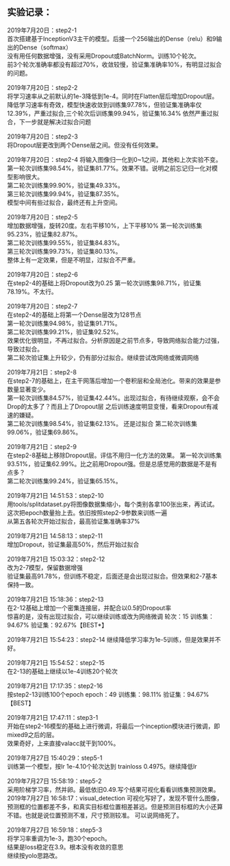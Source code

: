 ## 实验记录：
2019年7月20日：step2-1  
首次搭建基于InceptionV3主干的模型。后接一个256输出的Dense（relu）和9输出的Dense（softmax）  
没有用任何数据增强，没有采用Dropout或BatchNorm。训练10个轮次。  
前3个轮次准确率都没有超过70%，收敛较慢，验证集准确率10%，有明显过拟合的问题。  

2019年7月20日：step2-2  
将学习速率从之前默认的1e-3降低到1e-4。同时在Flatten层后增加Dropout层。
降低学习速率有奇效，模型快速收敛到训练集97.78%，但验证集准确率仅12.39%，严重过拟合,三个轮次后训练集99.94%，验证集16.34%
依然严重过拟合，下一步就是解决过拟合问题  

2019年7月20日：step2-3  
将Dropout层更改到两个Dense层之间。但没有任何效果。

2019年7月20日：step2-4
将输入图像归一化到0~1之间，其他和上次实验不变。  
第一轮次训练集98.54%，验证集81.77%。效果不错。说明之前忘记归一化对模型影响很大。  
第二轮次训练集99.90%，验证集49.33%。  
第三轮次训练集99.94%，验证集87.35%。  
模型中间有些过拟合，最终还有上升空间。

2019年7月20日：step2-5  
增加数据增强，旋转20度。左右平移10%，上下平移10%
第一轮次训练集95.23%，验证集82.87%。  
第二轮次训练集99.55%，验证集84.83%。  
第三轮次训练集99.73%，验证集80.13%。  
整体上有一定效果，但是不明显，过拟合不严重。

2019年7月20日：step2-6  
在step2-4的基础上将Dropout改为0.25
第一轮次训练集98.71%，验证集78.19%。不太行。 

2019年7月20日：step2-7  
在step2-4的基础上将第一个Dense层改为128节点  
第一轮次训练集94.98%，验证集91.71%。  
第二轮次训练集99.21%，验证集92.52%。  
效果优化很明显，不再过拟合。分析原因是之前节点多，导致网络拟合能力过强，导致过拟合。  
第二轮次验证集上升较少，仍有部分过拟合。继续尝试改网络或微调网络

2019年7月21日：step2-8  
在step2-7的基础上，在主干网落后增加一个卷积层和全局池化。带来的效果是参数量显著变少。  
第一轮次训练集84.57%，验证集42.44%。出现过拟合，有待继续观察，会不会Drop的太多了？而且上了Dropout层
之后训练速度明显变慢，看来Dropout有减速的嫌疑。  
第二轮次训练集98.54%，验证集62.13%。 还是过拟合 
第二轮次训练集99.06%，验证集69.86%。  

2019年7月21日：step2-9  
在step2-8基础上移除Dropout层。评估不用归一化方法的效果。
第一轮次训练集93.51%，验证集62.99%。比之前用Dropout强。但是总感觉用的数据是不是有点多？  
第二轮次训练集99.24%，验证集65.15%。

2019年7月21日 14:51:53：step2-10  
用tools/splitdataset.py将图像数据集缩小，每个类别各拿100张出来，再试试。
这次把epoch数量抬上去。依旧按照step2-9参数来训练一遍  
从第五各轮次开始过拟合，最高验证集准确率37% 

2019年7月21日 14:58:13：step2-11  
增加Dropout，验证集最高50%，然后开始过拟合

2019年7月21日 15:03:32：step2-12  
改为2-7模型，保留数据增强  
验证集最高91.78%，但训练不稳定，后面还是会出现过拟合。但效果和2-7基本保持一致。

2019年7月21日 15:18:36：step2-13  
在2-12基础上增加一个密集连接层，并配合以0.5的Dropout率  
惊喜的是，没有出现过拟合，可以继续训练或改为网络微调
轮次：15 训练集：94.67% 验证集：92.67%【BEST*】     

2019年7月21日 15:54:23：step2-14
继续降低学习率为1e-5训练，但是效果并不好。

2019年7月21日 15:54:52：step2-15  
在2-13的基础上继续以1e-4训练20个轮次

2019年7月21日 17:17:35：step2-16  
按step2-13训练100个epoch
epoch：49 训练集：98.11%    验证集：94.67%【BEST】   

2019年7月21日 17:47:11：step3-1  
开始在step2-16模型的基础上进行微调，将最后一个inception模块进行微调，即mixed9之后的层。  
效果奇好，上来直接valacc就干到100%。  

2019年7月27日 15:40:29：step5-1  
训练第一个模型，按lr 1e-4.10个轮次达到 trainloss 0.4975。继续降低lr

2019年7月27日 15:58:19：step5-2  
采用阶梯学习率，然并卵。最低依旧0.49.写个结果可视化看看训练集预测效果。  
2019年7月27日 16:58:17：visual_detection 
可视化写好了，发现不管什么图像，预测框的位置都差不多，和真实目标框位置相差甚远。但是预测目标框的大小还算不错。也就是说位置预测不准，尺寸预测较准。
可以说网络死了。 

2019年7月27日 16:59:18：step5-3  
将学习率重调为1e-3，跑30个epoch。  
结果是loss稳定在3.9。根本没有收敛的意思  
继续按yolo思路改。


